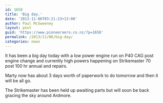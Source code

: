 ```yaml
---
id: 1658
title: 'Big day.'
date: '2013-11-06T03:21:23+13:00'
author: Paul McSweeney
layout: post
guid: 'https://www.pioneeraero.co.nz/?p=1658'
permalink: /2013/11/06/big-day/
categories: news
---
```


It has been a big day today with a low power engine run on P40 CAG post engine change and currently high powers happening on Strikemaster 70 post 100 hr annual and repairs.

Marty now has about 3 days worth of paperwork to do tomorrow and then it will be all go.

The Strikemaster has been held up awaiting parts but will soon be back gracing the sky around Ardmore.
